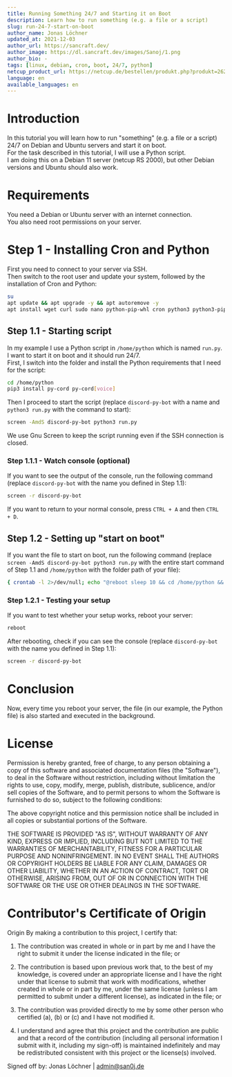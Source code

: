 ```yaml
---
title: Running Something 24/7 and Starting it on Boot
description: Learn how to run something (e.g. a file or a script)
slug: run-24-7-start-on-boot
author_name: Jonas Löchner
updated_at: 2021-12-03
author_url: https://sancraft.dev/
author_image: https://dl.sancraft.dev/images/Sanoj/1.png
author_bio: -
tags: [linux, debian, cron, boot, 24/7, python]
netcup_product_url: https://netcup.de/bestellen/produkt.php?produkt=2623
language: en
available_languages: en
---
```


# Introduction

In this tutorial you will learn how to run "something" (e.g. a file or a script) 24/7 on Debian and Ubuntu servers and start it on boot.<br>
For the task described in this tutorial, I will use a Python script.<br>
I am doing this on a Debian 11 server (netcup RS 2000), but other Debian versions and Ubuntu should also work.

# Requirements

You need a Debian or Ubuntu server with an internet connection. <br>
You also need root permissions on your server.

# Step 1 - Installing Cron and Python

First you need to connect to your server via SSH.<br>
Then switch to the root user and update your system, followed by the installation of Cron and Python:

```sh
su
apt update && apt upgrade -y && apt autoremove -y
apt install wget curl sudo nano python-pip-whl cron python3 python3-pip screen -y
```

## Step 1.1 - Starting script

In my example I use a Python script in `/home/python` which is named `run.py`. I want to start it on boot and it should run 24/7.<br>
First, I switch into the folder and install the Python requirements that I need for the script:

```sh
cd /home/python
pip3 install py-cord py-cord[voice]
```

Then I proceed to start the script (replace `discord-py-bot` with a name and `python3 run.py` with the command to start):

```sh
screen -AmdS discord-py-bot python3 run.py
```

We use Gnu Screen to keep the script running even if the SSH connection is closed.

### Step 1.1.1 - Watch console (optional)

If you want to see the output of the console, run the following command (replace `discord-py-bot` with the name you defined in Step 1.1):

```sh
screen -r discord-py-bot
```

If you want to return to your normal console, press `CTRL + A` and then `CTRL + D`.

## Step 1.2 - Setting up "start on boot"

If you want the file to start on boot, run the following command (replace `screen -AmdS discord-py-bot python3 run.py` with the entire start command of Step 1.1 and `/home/python` with the folder path of your file):

```sh
{ crontab -l 2>/dev/null; echo "@reboot sleep 10 && cd /home/python && screen -AmdS discord-py-bot python3 run.py" ; } | crontab -
```

### Step 1.2.1 - Testing your setup

If you want to test whether your setup works, reboot your server:

```sh
reboot
```

After rebooting, check if you can see the console (replace `discord-py-bot` with the name you defined in Step 1.1):

```sh
screen -r discord-py-bot
```

# Conclusion

Now, every time you reboot your server, the file (in our example, the Python file) is also started and executed in the background.

# License

Permission is hereby granted, free of charge, to any person obtaining a copy
of this software and associated documentation files (the "Software"), to deal
in the Software without restriction, including without limitation the rights
to use, copy, modify, merge, publish, distribute, sublicence, and/or sell
copies of the Software, and to permit persons to whom the Software is
furnished to do so, subject to the following conditions:

The above copyright notice and this permission notice shall be included in all
copies or substantial portions of the Software.

THE SOFTWARE IS PROVIDED "AS IS", WITHOUT WARRANTY OF ANY KIND, EXPRESS OR
IMPLIED, INCLUDING BUT NOT LIMITED TO THE WARRANTIES OF MERCHANTABILITY,
FITNESS FOR A PARTICULAR PURPOSE AND NONINFRINGEMENT. IN NO EVENT SHALL THE
AUTHORS OR COPYRIGHT HOLDERS BE LIABLE FOR ANY CLAIM, DAMAGES OR OTHER
LIABILITY, WHETHER IN AN ACTION OF CONTRACT, TORT OR OTHERWISE, ARISING FROM,
OUT OF OR IN CONNECTION WITH THE SOFTWARE OR THE USE OR OTHER DEALINGS IN THE
SOFTWARE.

# Contributor's Certificate of Origin

Origin By making a contribution to this project, I certify that:

1.  The contribution was created in whole or in part by me and I have the right to submit it under the license indicated in the file; or

2.  The contribution is based upon previous work that, to the best of my knowledge, is covered under an appropriate license and I have the right under that license to submit that work with modifications, whether created in whole or in part by me, under the same license (unless I am permitted to submit under a different license), as indicated in the file; or

3.  The contribution was provided directly to me by some other person who certified (a), (b) or (c) and I have not modified it.

4.  I understand and agree that this project and the contribution are public and that a record of the contribution (including all personal information I submit with it, including my sign-off) is maintained indefinitely and may be redistributed consistent with this project or the license(s) involved.

Signed off by: Jonas Löchner | [admin@san0j.de](mailto:admin@san0j.de)
